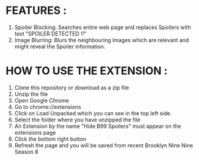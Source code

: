 # **FEATURES :**
1. Spoiler Blocking: Searches entire web page and replaces Spoilers with text "SPOILER DETECTED !!"
2. Image Blurring: Blurs the neighbouring Images which are relevant and might reveal the Spoiler information.

# **HOW TO USE THE EXTENSION :**
1. Clone this repository or download as a zip file
2. Unzip the file
3. Open Google Chrome
4. Go to chrome://extensions
5. Click on Load Unpacked which you can see in the top left side.
6. Select the folder where you have unzipped the file
7. An Extension by the name "Hide B99 Spoilers" must appear on the extensions page
8. Click the bottom right button
9. Refresh the page and you will be saved from recent Brooklyn Nine Nine Season 8 
